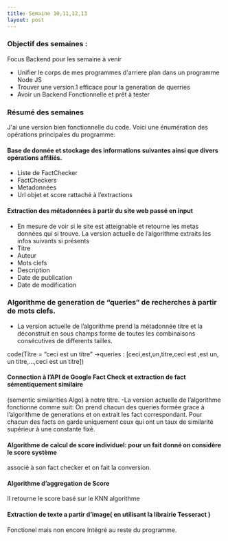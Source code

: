 ```yaml
---
title: Semaine 10,11,12,13 
layout: post
---
```


### Objectif des semaines : 
Focus  Backend pour les semaine à venir 
- Unifier le corps de mes programmes d'arriere plan dans un programme Node JS
- Trouver une version.1 efficace pour la generation de querries 
- Avoir un Backend Fonctionnelle et prêt à tester

### Résumé des semaines
 
J'ai une version bien fonctionnelle du code. 
Voici une énumération des opérations principales du programme:

#### Base de donnée et stockage des informations suivantes ainsi que divers opérations affiliés.
  - Liste de FactChecker
  - FactCheckers
  - Metadonnées
  - Url objet et score rattaché à l’extractions


#### Extraction des métadonnées à partir du site web passé en input

  - En mesure de voir si le site est atteignable et retourne les metas données qui si
  trouve. La version actuelle de l’algorithme extraits les infos suivants si présents
  - Titre
  - Auteur
  - Mots clefs
  - Description
  - Date de publication
  - Date de modification

### Algorithme de generation de “queries” de recherches à partir de mots clefs.

  - La version actuelle de l’algorithme prend la métadonnée titre et la déconstruit en sous
  champs forme de toutes les combinaisons consécutives de differents tailles.

 code(Titre = “ceci est un titre”
 ->queries : [ceci,est,un,titre,ceci est ,est un, un titre,…,ceci est un titre]) 
#### Connection à l’API de Google Fact Check et extraction de fact sémentiquement similaire
(sementic similarities Algo) à notre titre.
-La version actuelle de l’algorithme fonctionne comme suit: On prend chacun des
queries formée grace à l’algorithme de generations et on extrait les fact
correspondant. Pour chacun des facts on garde uniquement ceux qui ont un taux de
similarité supérieur à une constante fixé.

#### Algorithme de calcul de score individuel: pour un fait donné on considère le score système

associé à son fact checker et on fait la conversion.

#### Algorithme d’aggregation de Score 

Il  retourne le score basé sur le KNN algorithme

#### Extraction de texte a partir d’image( en utilisant la librairie Tesseract )

Fonctionel mais non encore Intégré au reste du programme.






